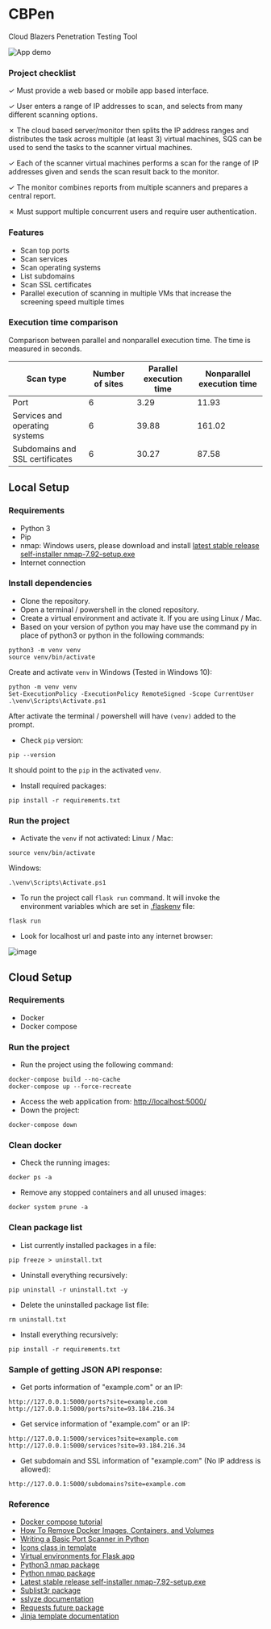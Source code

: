# CBPen

Cloud Blazers Penetration Testing Tool

![App demo](screenshots/multiple.png)

### Project checklist

&check; Must provide a web based or mobile app based interface.

&check; User enters a range of IP addresses to scan, and selects from many different scanning options.

&cross; The cloud based server/monitor then splits the IP address ranges and distributes the task across multiple (at
least 3) virtual machines, SQS can be used to send the tasks to the scanner virtual machines.

&check; Each of the scanner virtual machines performs a scan for the range of IP addresses given and sends the scan
result back to the monitor.

&check; The monitor combines reports from multiple scanners and prepares a central report.

&cross; Must support multiple concurrent users and require user authentication.

### Features

- Scan top ports
- Scan services
- Scan operating systems
- List subdomains
- Scan SSL certificates
- Parallel execution of scanning in multiple VMs that increase the screening speed multiple times

### Execution time comparison

Comparison between parallel and nonparallel execution time. The time is measured in seconds.

| Scan type | Number of sites | Parallel execution time | Nonparallel execution time |
| --- | --- | --- | --- |
| Port | 6 | 3.29 | 11.93 |
| Services and operating systems | 6 | 39.88 | 161.02 |
| Subdomains and SSL certificates | 6 | 30.27 | 87.58 |

## Local Setup

### Requirements

- Python 3
- Pip
- nmap:
  Windows users, please download and
  install [latest stable release self-installer nmap-7.92-setup.exe](https://nmap.org/dist/nmap-7.92-setup.exe)
- Internet connection

### Install dependencies

- Clone the repository.
- Open a terminal / powershell in the cloned repository.
- Create a virtual environment and activate it. If you are using Linux / Mac.
- Based on your version of python you may have use the command py in place of python3 or python in the following commands:

```commandline
python3 -m venv venv
source venv/bin/activate
```

Create and activate `venv` in Windows (Tested in Windows 10):

```commandline
python -m venv venv
Set-ExecutionPolicy -ExecutionPolicy RemoteSigned -Scope CurrentUser
.\venv\Scripts\Activate.ps1
```

After activate the terminal / powershell will have `(venv)` added to the prompt.

- Check `pip` version:

```commandline
pip --version
```

It should point to the `pip` in the activated `venv`.

- Install required packages:

```commandline
pip install -r requirements.txt
```

### Run the project

- Activate the `venv` if not activated:
  Linux / Mac:

```commandline
source venv/bin/activate
```

Windows:

```commandline
.\venv\Scripts\Activate.ps1
```

- To run the project call `flask run` command. It will invoke the environment variables which are set
  in [.flaskenv](./.flaskenv) file:

```commandline
flask run
```
- Look for localhost url and paste into any internet browser:

![image](https://user-images.githubusercontent.com/92561241/140677370-e82cd9a9-4937-4424-86b4-5fdaf18ff5f7.png)

## Cloud Setup

### Requirements

- Docker
- Docker compose

### Run the project

- Run the project using the following command:

```commandline
docker-compose build --no-cache
docker-compose up --force-recreate
```

- Access the web application from: [http://localhost:5000/](http://localhost:5000/)
- Down the project:

```commandline
docker-compose down
```

### Clean docker

- Check the running images:

```commandline
docker ps -a
```

- Remove any stopped containers and all unused images:

```commandline
docker system prune -a
```

### Clean package list

- List currently installed packages in a file:

```commandline
pip freeze > uninstall.txt
```

- Uninstall everything recursively:

```commandline
pip uninstall -r uninstall.txt -y
```

- Delete the uninstalled package list file:

```commandline
rm uninstall.txt
```

- Install everything recursively:

```commandline
pip install -r requirements.txt
```

### Sample of getting JSON API response:

- Get ports information of "example.com" or an IP:

```commandline
http://127.0.0.1:5000/ports?site=example.com
http://127.0.0.1:5000/ports?site=93.184.216.34
```

- Get service information of "example.com" or an IP:

```commandline
http://127.0.0.1:5000/services?site=example.com
http://127.0.0.1:5000/services?site=93.184.216.34
```

- Get subdomain and SSL information of "example.com" (No IP address is allowed):

```commandline
http://127.0.0.1:5000/subdomains?site=example.com
```

### Reference

- [Docker compose tutorial](https://docs.docker.com/compose/gettingstarted/)
- [How To Remove Docker Images, Containers, and Volumes](https://www.digitalocean.com/community/tutorials/how-to-remove-docker-images-containers-and-volumes)
- [Writing a Basic Port Scanner in Python](https://westoahu.hawaii.edu/cyber/forensics-weekly-executive-summmaries/writing-a-basic-port-scanner-in-python/)
- [Icons class in template](https://icons.getbootstrap.com/)
- [Virtual environments for Flask app](https://flask.palletsprojects.com/en/2.0.x/installation/#virtual-environments)
- [Python3 nmap package](https://pypi.org/project/python3-nmap/)
- [Python nmap package](https://pypi.org/project/python-nmap/)
- [Latest stable release self-installer nmap-7.92-setup.exe](https://nmap.org/dist/nmap-7.92-setup.exe)
- [Sublist3r package](https://github.com/aboul3la/Sublist3r)
- [sslyze documentation](https://nabla-c0d3.github.io/sslyze/documentation/available-scan-commands.html#id15)
- [Requests future package](https://pypi.org/project/requests-futures/)
- [Jinja template documentation](https://jinja.palletsprojects.com/en/3.0.x/templates/#if-expression)
